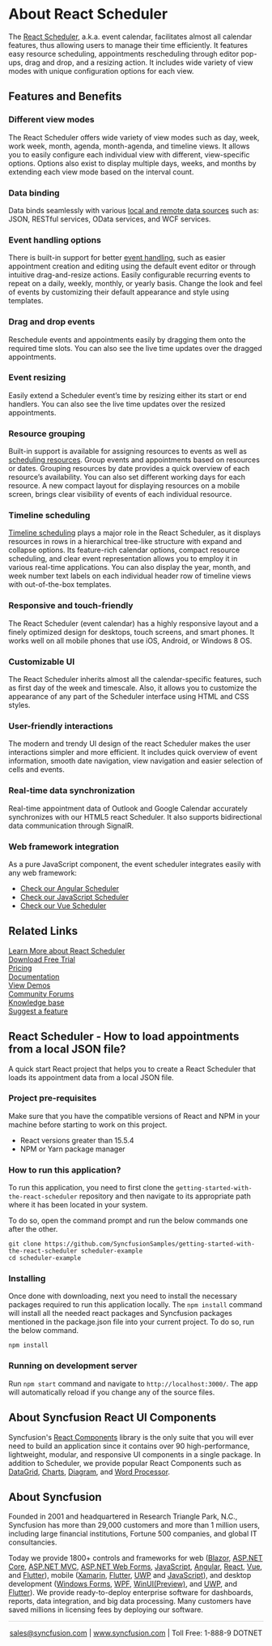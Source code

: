 # About React Scheduler

The [React Scheduler](https://www.syncfusion.com/react-components/react-scheduler?utm_source=github&utm_medium=listing&utm_campaign=react-scheduler-github-samples), a.k.a. event calendar, facilitates almost all calendar features, thus allowing users to manage their time efficiently. It features easy resource scheduling, appointments rescheduling through editor pop-ups, drag and drop, and a resizing action. It includes wide variety of view modes with unique configuration options for each view. 

## Features and Benefits

### Different view modes

The React Scheduler offers wide variety of view modes such as day, week, work week, month, agenda, month-agenda, and timeline views. It allows you to easily configure each individual view with different, view-specific options. Options also exist to display multiple days, weeks, and months by extending each view mode based on the interval count.

### Data binding

Data binds seamlessly with various [local and remote data sources](https://ej2.syncfusion.com/react/documentation/schedule/data-binding?utm_source=github&utm_medium=listing&utm_campaign=react-scheduler-github-samples) such as: JSON, RESTful services, OData services, and WCF services.

### Event handling options

There is built-in support for better [event handling](https://www.syncfusion.com/react-components/react-scheduler/scheduler-events?utm_source=github&utm_medium=listing&utm_campaign=react-scheduler-github-samples), such as easier appointment creation and editing using the default event editor or through intuitive drag-and-resize actions. Easily configurable recurring events to repeat on a daily, weekly, monthly, or yearly basis. Change the look and feel of events by customizing their default appearance and style using templates.

### Drag and drop events

Reschedule events and appointments easily by dragging them onto the required time slots. You can also see the live time updates over the dragged appointments.

### Event resizing

Easily extend a Scheduler event’s time by resizing either its start or end handlers. You can also see the live time updates over the resized appointments.

### Resource grouping

Built-in support is available for assigning resources to events as well as [scheduling resources](https://www.syncfusion.com/react-components/react-scheduler/multiple-resources?utm_source=github&utm_medium=listing&utm_campaign=react-scheduler-github-samples). Group events and appointments based on resources or dates. Grouping resources by date provides a quick overview of each resource’s availability. You can also set different working days for each resource. A new compact layout for displaying resources on a mobile screen, brings clear visibility of events of each individual resource.

### Timeline scheduling

[Timeline scheduling](https://www.syncfusion.com/react-components/react-scheduler/timeline-view?utm_source=github&utm_medium=listing&utm_campaign=react-scheduler-github-samples) plays a major role in the React Scheduler, as it displays resources in rows in a hierarchical tree-like structure with expand and collapse options. Its feature-rich calendar options, compact resource scheduling, and clear event representation allows you to employ it in various real-time applications. You can also display the year, month, and week number text labels on each individual header row of timeline views with out-of-the-box templates.

### Responsive and touch-friendly

The React Scheduler (event calendar) has a highly responsive layout and a finely optimized design for desktops, touch screens, and smart phones. It works well on all mobile phones that use iOS, Android, or Windows 8 OS.

### Customizable UI

The React Scheduler inherits almost all the calendar-specific features, such as first day of the week and timescale. Also, it allows you to customize the appearance of any part of the Scheduler interface using HTML and CSS styles.

### User-friendly interactions

The modern and trendy UI design of the react Scheduler makes the user interactions simpler and more efficient. It includes quick overview of event information, smooth date navigation, view navigation and easier selection of cells and events.

### Real-time data synchronization

Real-time appointment data of Outlook and Google Calendar accurately synchronizes with our HTML5 react Scheduler. It also supports bidirectional data communication through SignalR.

### Web framework integration

As a pure JavaScript component, the event scheduler integrates easily with any web framework:
* [Check our Angular Scheduler](https://www.syncfusion.com/angular-components/angular-scheduler?utm_source=github&utm_medium=listing&utm_campaign=react-scheduler-github-samples)
* [Check our JavaScript Scheduler](https://www.syncfusion.com/javascript-ui-controls/js-scheduler?utm_source=github&utm_medium=listing&utm_campaign=react-scheduler-github-samples)
* [Check our Vue Scheduler](https://www.syncfusion.com/vue-components/vue-scheduler?utm_source=github&utm_medium=listing&utm_campaign=react-scheduler-github-samples)

## Related Links

[Learn More about React Scheduler](https://www.syncfusion.com/react-components/react-scheduler?utm_source=github&utm_medium=listing&utm_campaign=react-scheduler-github-samples) <br/>
[Download Free Trial](https://www.syncfusion.com/downloads/essential-js2?utm_source=github&utm_medium=listing&utm_campaign=react-scheduler-github-samples) <br/>
[Pricing](https://www.syncfusion.com/sales/products/react?utm_source=github&utm_medium=listing&utm_campaign=react-scheduler-github-samples) <br/>
[Documentation](https://ej2.syncfusion.com/documentation/schedule/getting-started?utm_source=github&utm_medium=listing&utm_campaign=react-scheduler-github-samples) <br/>
[View Demos](https://blazor.syncfusion.com/demos/scheduler/overview?theme=bootstrap5?utm_source=github&utm_medium=listing&utm_campaign=react-scheduler-github-samples) <br/>
[Community Forums](https://www.syncfusion.com/forums/essential-js2/schedule?utm_source=github&utm_medium=listing&utm_campaign=react-scheduler-github-samples) <br/>
[Knowledge base](https://support.syncfusion.com/kb/web/section/717?utm_source=github&utm_medium=listing&utm_campaign=react-scheduler-github-samples) <br/>
[Suggest a feature](https://www.syncfusion.com/feedback/react?utm_source=github&utm_medium=listing&utm_campaign=react-scheduler-github-samples)

## React Scheduler - How to load appointments from a local JSON file?

A quick start React project that helps you to create a React Scheduler that loads its appointment data from a local JSON file.

### Project pre-requisites

Make sure that you have the compatible versions of React and NPM in your machine before starting to work on this project.
* React versions greater than 15.5.4
* NPM or Yarn package manager

### How to run this application?

To run this application, you need to first clone the `getting-started-with-the-react-scheduler` repository and then navigate to its appropriate path where it has been located in your system.

To do so, open the command prompt and run the below commands one after the other.

```
git clone https://github.com/SyncfusionSamples/getting-started-with-the-react-scheduler scheduler-example
cd scheduler-example
```

### Installing

Once done with downloading, next you need to install the necessary packages required to run this application locally. The `npm install` command will install all the needed react packages and Syncfusion packages mentioned in the package.json file into your current project. To do so, run the below command.

```
npm install
```

### Running on development server

Run `npm start` command and navigate to `http://localhost:3000/`. The app will automatically reload if you change any of the source files.

## About Syncfusion React UI Components

Syncfusion's [React Components](https://www.syncfusion.com/react-components?utm_source=github&utm_medium=listing&utm_campaign=react-scheduler-github-samples) library is the only suite that you will ever need to build an application since it contains over 90 high-performance, lightweight, modular, and responsive UI components in a single package. In addition to Scheduler, we provide popular React Components such as [DataGrid](https://www.syncfusion.com/react-components/react-grid?utm_source=github&utm_medium=listing&utm_campaign=react-scheduler-github-samples), [Charts](https://www.syncfusion.com/react-components/react-charts?utm_source=github&utm_medium=listing&utm_campaign=react-scheduler-github-samples), [Diagram](https://www.syncfusion.com/react-components/react-diagram?utm_source=github&utm_medium=listing&utm_campaign=react-scheduler-github-samples), and [Word Processor](https://www.syncfusion.com/react-components/react-word-processor?utm_source=github&utm_medium=listing&utm_campaign=react-scheduler-github-samples).

## About Syncfusion

Founded in 2001 and headquartered in Research Triangle Park, N.C., Syncfusion has more than 29,000 customers and more than 1 million users, including large financial institutions, Fortune 500 companies, and global IT consultancies.
 
Today we provide 1800+ controls and frameworks for web ([Blazor](https://www.syncfusion.com/blazor-components?utm_source=github&utm_medium=listing&utm_campaign=react-scheduler-github-samples), [ASP.NET Core](https://www.syncfusion.com/aspnet-core-ui-controls?utm_source=github&utm_medium=listing&utm_campaign=react-scheduler-github-samples), [ASP.NET MVC](https://www.syncfusion.com/aspnet-mvc-ui-controls?utm_source=github&utm_medium=listing&utm_campaign=react-scheduler-github-samples), [ASP.NET Web Forms](https://www.syncfusion.com/jquery/aspnet-webforms-ui-controls?utm_source=github&utm_medium=listing&utm_campaign=react-scheduler-github-samples), [JavaScript](https://www.syncfusion.com/javascript-ui-controls?utm_source=github&utm_medium=listing&utm_campaign=react-scheduler-github-samples), [Angular](https://www.syncfusion.com/angular-components?utm_source=github&utm_medium=listing&utm_campaign=react-scheduler-github-samples), [React](https://www.syncfusion.com/react-components?utm_source=github&utm_medium=listing&utm_campaign=react-scheduler-github-samples), [Vue](https://www.syncfusion.com/vue-components?utm_source=github&utm_medium=listing&utm_campaign=react-scheduler-github-samples), and [Flutter](https://www.syncfusion.com/flutter-widgets?utm_source=github&utm_medium=listing&utm_campaign=react-scheduler-github-samples)), mobile ([Xamarin](https://www.syncfusion.com/xamarin-ui-controls?utm_source=github&utm_medium=listing&utm_campaign=react-scheduler-github-samples), [Flutter](https://www.syncfusion.com/flutter-widgets?utm_source=github&utm_medium=listing&utm_campaign=react-scheduler-github-samples), [UWP](https://www.syncfusion.com/uwp-ui-controls?utm_source=github&utm_medium=listing&utm_campaign=react-scheduler-github-samples) and [JavaScript](https://www.syncfusion.com/javascript-ui-controls?utm_source=github&utm_medium=listing&utm_campaign=react-scheduler-github-samples)), and desktop development ([Windows Forms](https://www.syncfusion.com/winforms-ui-controls?utm_source=github&utm_medium=listing&utm_campaign=react-scheduler-github-samples), [WPF](https://www.syncfusion.com/wpf-controls?utm_source=github&utm_medium=listing&utm_campaign=react-scheduler-github-samples), [WinUI(Preview)](https://www.syncfusion.com/winui-controls?utm_source=github&utm_medium=listing&utm_campaign=react-scheduler-github-samples), and [UWP](https://www.syncfusion.com/uwp-ui-controls?utm_source=github&utm_medium=listing&utm_campaign=react-scheduler-github-samples), and [Flutter](https://www.syncfusion.com/flutter-widgets?utm_source=github&utm_medium=listing&utm_campaign=react-scheduler-github-samples)). We provide ready-to-deploy enterprise software for dashboards, reports, data integration, and big data processing. Many customers have saved millions in licensing fees by deploying our software.

<hr style="height:0.3px;border:none;color:lightgrey;background-color:lightgrey;" />

<p align="center">
<a href="mailto:sales@syncfusion.com?Subject=Syncfusion React Scheduler - GitHub" target="_top">sales@syncfusion.com</a> | <a href="https://www.syncfusion.com?utm_source=github&utm_medium=listing&utm_campaign=react-scheduler-github-samples">www.syncfusion.com</a> | Toll Free: 1-888-9 DOTNET <br>
</p>